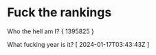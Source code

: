 # Fuck the rankings

Who the hell am I?
{ 1395825 }

What fucking year is it?
[ 2024-01-17T03:43:43Z ]
